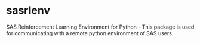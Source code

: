 # sasrlenv
SAS Reinforcement Learning Environment for Python - This package is used for communicating with a remote python environment of SAS users.
